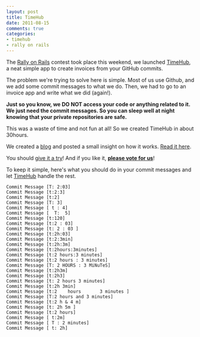 ```yaml
---
layout: post
title: TimeHub
date: 2011-08-15
comments: true
categories:
- timehub
- rally on rails
---
```

The [Rally on Rails](http://rallyonrails.com) contest took place this weekend,
we launched [TimeHub](http://timehub.net), a neat simple app to create
invoices from your GitHub commits.

The problem we're trying to solve here is simple. Most of us use Github, and
we add some commit messages to what we do. Then, we had to go to an invoice
app and write what we did (again!).

**Just so you know, we DO NOT access your code or anything related to it. We just need the commit messages. So you can sleep well at night knowing that your private repositories are safe.**

This was a waste of time and not fun at all! So we created TimeHub in about
30hours.

We created a [blog](http://blog.timehub.net/) and posted a small insight on
how it works. [Read it
here](http://blog.timehub.net/post/8973816486/launched).

You should [give it a try](http://timehub.net)! And if you like it, **[please
vote for us](http://rallyonrails.com/teams/47)**!

To keep it simple, here's what you should do in your commit messages and let
[TimeHub](http://timehub.net) handle the rest.

```
Commit Message [T: 2:03]
Commit Message [t:2:3]
Commit Message [t:2]
Commit Message [T: 3]
Commit Message [ t : 4]
Commit Message [  T:  5]
Commit Message [t:120]
Commit Message [t:2 : 03]
Commit Message [t: 2 : 03 ]
Commit Message [t:2h:03]
Commit Message [t:2:3min]
Commit Message [t:2h:3m]
Commit Message [t:2hours:3minutes]
Commit Message [t:2 hours:3 minutes]
Commit Message [t:2 hours : 3 minutes]
Commit Message [T: 2 HOURS : 3 MiNuTeS]
Commit Message [t:2h3m]
Commit Message [t:2h3]
Commit Message [t: 2 hours 3 minutes]
Commit Message [t:2h 3min]
Commit Message [t:2    hours       3 minutes ]
Commit Message [T:2 hours and 3 minutes]
Commit Message [t:2 h & 4 m]
Commit Message [t: 2h 5m ]
Commit Message [t:2 hours]
Commit Message [ t:2m]
Commit Message [ T : 2 minutes]
Commit Message [ t: 2h]
```
